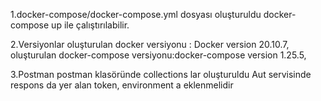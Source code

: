 1.docker-compose/docker-compose.yml dosyası oluşturuldu
docker-compose up ile çalıştırılabilir.

2.Versiyonlar
oluşturulan docker versiyonu : Docker version 20.10.7,
oluşturulan docker-compose versiyonu:docker-compose version 1.25.5,

3.Postman
postman klasöründe collections lar oluşturuldu
Aut servisinde respons da yer alan token, environment a eklenmelidir
